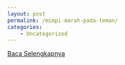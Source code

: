 ```yaml
---
layout: post
permalink: /mimpi-marah-pada-teman/
categories:
    - Uncategorized
---
```


[Baca Selengkapnya](/08)